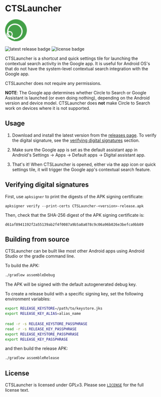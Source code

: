 # CTSLauncher

<img src="app/images/icon.svg" alt="app icon" width="72" />

![latest release badge](https://img.shields.io/github/v/release/chenxiaolong/CTSLauncher?sort=semver)
![license badge](https://img.shields.io/github/license/chenxiaolong/CTSLauncher)

CTSLauncher is a shortcut and quick settings tile for launching the contextual search activity in the Google app. It is useful for Android OS's that do not have the system-level contextual search integration with the Google app.

CTSLauncher does not require any permissions.

**NOTE**: The Google app determines whether Circle to Search or Google Assistant is launched (or even doing nothing), depending on the Android version and device model. CTSLauncher does **not** make Circle to Search work on devices where it is not supported.

## Usage

1. Download and install the latest version from the [releases page](https://github.com/chenxiaolong/CTSLauncher/releases). To verify the digital signature, see the [verifying digital signatures](#verifying-digital-signatures) section.

2. Make sure the Google app is set as the default assistant app in Android's Settings -> Apps -> Default apps -> Digital assistant app.

3. That's it! When CTSLauncher is opened, either via the app icon or quick settings tile, it will trigger the Google app's contextual search feature.

## Verifying digital signatures

First, use `apksigner` to print the digests of the APK signing certificate:

```
apksigner verify --print-certs CTSLauncher-<version>-release.apk
```

Then, check that the SHA-256 digest of the APK signing certificate is:

```
d61af8941192f2a55139ab2f4f0087a9b5a8a078c9c06a96b026e3befca9bb89
```

## Building from source

CTSLauncher can be built like most other Android apps using Android Studio or the gradle command line.

To build the APK:

```bash
./gradlew assembleDebug
```

The APK will be signed with the default autogenerated debug key.

To create a release build with a specific signing key, set the following environment variables:

```bash
export RELEASE_KEYSTORE=/path/to/keystore.jks
export RELEASE_KEY_ALIAS=alias_name

read -r -s RELEASE_KEYSTORE_PASSPHRASE
read -r -s RELEASE_KEY_PASSPHRASE
export RELEASE_KEYSTORE_PASSPHRASE
export RELEASE_KEY_PASSPHRASE
```

and then build the release APK:

```bash
./gradlew assembleRelease
```

## License

CTSLauncher is licensed under GPLv3. Please see [`LICENSE`](./LICENSE) for the full license text.

